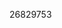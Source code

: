 [//]: # (Created by ./bin/manage_files.pl from ./species/Strongyloides_venezuelensis/PRJEB530/Strongyloides_venezuelensis_PRJEB530.publication.html on Thu Jun 11 13:45:57 2020)
26829753
